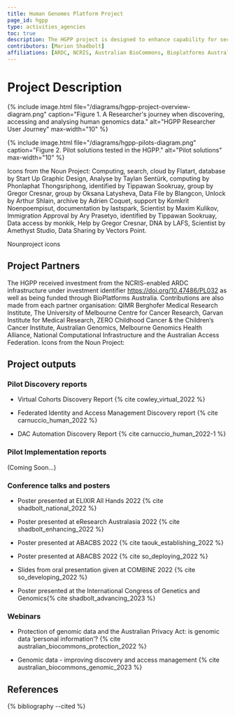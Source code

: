 ```yaml
---
title: Human Genomes Platform Project
page_id: hgpp
type: activities_agencies
toc: true
description: The HGPP project is designed to enhance capability for securely and responsibly sharing human genome research data nationally and internationally, ensuring maximum value can be derived from these valuable assets.
contributors: [Marion Shadbolt]
affiliations: [ARDC, NCRIS, Australian BioCommons, Bioplatforms Australia, AU]
---
```


# Project Description

{% include image.html file="/diagrams/hgpp-project-overview-diagram.png" caption="Figure 1. A Researcher's journey when discovering, accessing and analysing human genomics data." alt="HGPP Researcher User Journey" max-width="10" %}


{% include image.html file="/diagrams/hgpp-pilots-diagram.png" caption="Figure 2. Pilot solutions tested in the HGPP." alt="Pilot solutions" max-width="10" %}

Icons from the Noun Project: Computing, search, cloud by Flatart, database by Start Up Graphic Design, Analyse by Taylan Sentürk, computing by Phonlaphat Thongsriphong, identified by Tippawan Sookruay, group by Gregor Cresnar, group by Oksana Latysheva, Data File by Blangcon, Unlock by Arthur Shlain, archive by Adrien Coquet, support by Komkrit Noenpoempisut, documentation by lastspark, Scientist by Maxim Kulikov, Immigration Approval by Ary Prasetyo, identified by Tippawan Sookruay, Data access by monkik, Help by Gregor Cresnar, DNA by LAFS, Scientist by Amethyst Studio, Data Sharing by Vectors Point.

Nounproject icons 

## Project Partners

The HGPP received investment from the NCRIS-enabled ARDC infrastructure under investment identifier https://doi.org/10.47486/PL032 as well as being funded through BioPlatforms Australia. Contributions are also made from each partner organisation: QIMR Berghofer Medical Research Institute, The University of Melbourne Centre for Cancer Research, Garvan Institute for Medical Research, ZERO Childhood Cancer & the Children’s Cancer Institute, Australian Genomics, Melbourne Genomics Health Alliance, National Computational Infrastructure and the Australian Access Federation. Icons from the Noun Project:

## Project outputs

### Pilot Discovery reports

- Virtual Cohorts Discovery Report {% cite cowley_virtual_2022 %}

- Federated Identity and Access Management Discovery report {% cite carnuccio_human_2022 %}

- DAC Automation Discovery Report {% cite carnuccio_human_2022-1 %}

### Pilot Implementation reports

(Coming Soon...)

### Conference talks and posters

- Poster presented at ELIXIR All Hands 2022 {% cite shadbolt_national_2022 %} 

- Poster presented at eResearch Australasia 2022 {% cite shadbolt_enhancing_2022 %}

- Poster presented at ABACBS 2022 {% cite taouk_establishing_2022 %}

- Poster presented at ABACBS 2022 {% cite so_deploying_2022 %}

- Slides from oral presentation given at COMBINE 2022 {% cite so_developing_2022 %}

- Poster presented at the International Congress of Genetics and Genomics{% cite shadbolt_advancing_2023 %}

### Webinars

- Protection of genomic data and the Australian Privacy Act: is genomic data ‘personal information’? {% cite australian_biocommons_protection_2022 %}

- Genomic data - improving discovery and access management {% cite australian_biocommons_genomic_2023 %}


## References 

{% bibliography --cited %}
